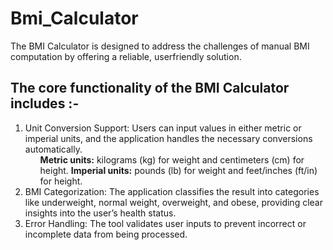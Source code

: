 # Bmi_Calculator
The BMI Calculator is designed to address the challenges of manual BMI computation by offering a reliable, userfriendly solution.

<h2>The core functionality of the BMI Calculator includes :-</h2>
<ol>
    <li>
        Unit Conversion Support: Users can input values in either metric or imperial units, and the application handles the necessary conversions automatically.
            <ol>
                <b>Metric units:</b> kilograms (kg) for weight and centimeters (cm) for height.
                <b>Imperial units:</b> pounds (lb) for weight and feet/inches (ft/in) for height.
            </ol>
    </li>
    <li>BMI Categorization: The application classifies the result into categories like underweight, normal weight, overweight, and obese, providing clear insights into the user’s health status.</li>
    <li>Error Handling: The tool validates user inputs to prevent incorrect or incomplete data from being processed.</li>
</ol>
